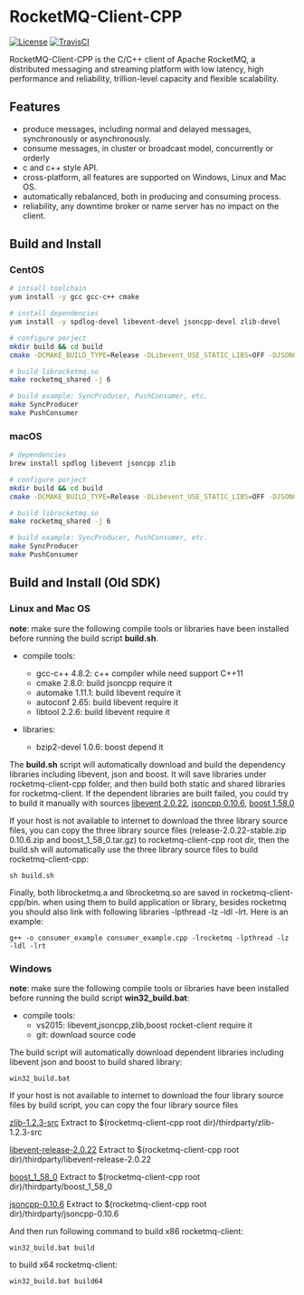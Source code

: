 # RocketMQ-Client-CPP
[![License](https://img.shields.io/badge/license-Apache%202-4EB1BA.svg)](https://www.apache.org/licenses/LICENSE-2.0.html)
[![TravisCI](https://travis-ci.org/apache/rocketmq-client-cpp.svg)](https://travis-ci.org/apache/rocketmq-client-cpp)

RocketMQ-Client-CPP is the C/C++ client of Apache RocketMQ, a distributed messaging and streaming platform with low latency, high performance and reliability, trillion-level capacity and flexible scalability.

## Features

- produce messages, including normal and delayed messages, synchronously or asynchronously. 
- consume messages, in cluster or broadcast model, concurrently or orderly
- c and c++ style API.
- cross-platform, all features are supported on Windows, Linux and Mac OS.
- automatically rebalanced, both in producing and consuming process.
- reliability, any downtime broker or name server has no impact on the client.

## Build and Install

### CentOS

```bash
# intsall toolchain
yum install -y gcc gcc-c++ cmake

# install dependencies
yum install -y spdlog-devel libevent-devel jsoncpp-devel zlib-devel

# configure porject
mkdir build && cd build
cmake -DCMAKE_BUILD_TYPE=Release -DLibevent_USE_STATIC_LIBS=OFF -DJSONCPP_USE_STATIC_LIBS=OFF -DBUILD_ROCKETMQ_STATIC=OFF -DRUN_UNIT_TEST=OFF -DCMAKE_INSTALL_PREFIX=../bin ..

# build librocketmq.so
make rocketmq_shared -j 6

# build example: SyncProducer, PushConsumer, etc.
make SyncProducer
make PushConsumer
```

### macOS

```bash
# dependencies
brew install spdlog libevent jsoncpp zlib

# configure porject
mkdir build && cd build
cmake -DCMAKE_BUILD_TYPE=Release -DLibevent_USE_STATIC_LIBS=OFF -DJSONCPP_USE_STATIC_LIBS=OFF -DBUILD_ROCKETMQ_STATIC=OFF -DRUN_UNIT_TEST=OFF -DCMAKE_INSTALL_PREFIX=../bin ..

# build librocketmq.so
make rocketmq_shared -j 6

# build example: SyncProducer, PushConsumer, etc.
make SyncProducer
make PushConsumer
```

## Build and Install (Old SDK)

### Linux and Mac OS

**note**: make sure the following compile tools or libraries have been installed before running the build script **build.sh**.

- compile tools:
	- gcc-c++ 4.8.2: c++ compiler while need support C++11
	- cmake 2.8.0: build jsoncpp require it
	- automake 1.11.1: build libevent require it
	- autoconf 2.65: build libevent require it
	- libtool 2.2.6: build libevent require it

- libraries:   
	- bzip2-devel 1.0.6: boost depend it

The **build.sh** script will automatically download and build the dependency libraries including libevent, json and boost. It will save libraries under rocketmq-client-cpp folder, and then build both static and shared libraries for rocketmq-client. If the dependent libraries are built failed, you could try to build it manually with sources [libevent 2.0.22](https://github.com/libevent/libevent/archive/release-2.0.22-stable.zip "lib event 2.0.22"), [jsoncpp 0.10.6](https://github.com/open-source-parsers/jsoncpp/archive/0.10.6.zip  "jsoncpp 0.10.6"), [boost 1.58.0](http://sourceforge.net/projects/boost/files/boost/1.58.0/boost_1_58_0.tar.gz "boost 1.58.0")

If your host is not available to internet to download the three library source files, you can copy the three library source files (release-2.0.22-stable.zip  0.10.6.zip and boost_1_58_0.tar.gz) to rocketmq-client-cpp root dir, then the build.sh will automatically use the three library source files to build rocketmq-client-cpp:

    sh build.sh

Finally, both librocketmq.a and librocketmq.so are saved in rocketmq-client-cpp/bin. when using them to build application or library, besides rocketmq you should also link with following libraries -lpthread -lz -ldl -lrt. Here is an example:

    g++ -o consumer_example consumer_example.cpp -lrocketmq -lpthread -lz -ldl -lrt

### Windows
**note**: make sure the following compile tools or libraries have been installed before running the build script **win32_build.bat**:

- compile tools:
	- vs2015: libevent,jsoncpp,zlib,boost rocket-client require it
	- git: download source code 
	
The build script will automatically download dependent libraries including libevent json and boost to build shared library:

    win32_build.bat

	
If your host is not available to internet to download the four library source files by build script, you can copy the four library source files 

[zlib-1.2.3-src](https://codeload.github.com/jsj020122/zlib-1.2.3-src/zip/master "zlib-1.2.3-src") Extract to $(rocketmq-client-cpp root dir)/thirdparty/zlib-1.2.3-src 

[libevent-release-2.0.22](https://codeload.github.com/jsj020122/libevent-release-2.0.22/zip/master "libevent-release-2.0.22") Extract to $(rocketmq-client-cpp root dir)/thirdparty/libevent-release-2.0.22

[boost_1_58_0](https://codeload.github.com/jsj020122/boost_1_58_0/zip/master "boost_1_58_0") Extract to  $(rocketmq-client-cpp root dir)/thirdparty/boost_1_58_0

[jsoncpp-0.10.6](https://codeload.github.com/jsj020122/jsoncpp-0.10.6/zip/master "jsoncpp-0.10.6") Extract to  $(rocketmq-client-cpp root dir)/thirdparty/jsoncpp-0.10.6 

And then run following command to build x86 rocketmq-client:

    win32_build.bat build

to build x64 rocketmq-client:

    win32_build.bat build64


